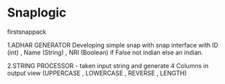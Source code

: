 # Snaplogic

firstsnappack

1.ADHAR GENERATOR Developing simple snap with snap interface with ID (int) , Name (String) , NRI (Boolean) if False not indian else an indian.


2.STRING PROCESSOR - taken input string and generate 4 Columns in output view (UPPERCASE , LOWERCASE , REVERSE , LENGTH)

